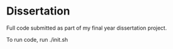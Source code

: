 # Dissertation
Full code submitted as part of my final year dissertation project.

To run code, run ./init.sh
